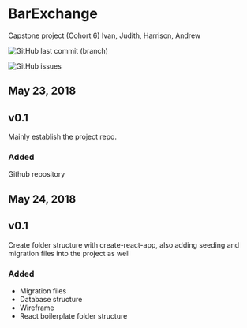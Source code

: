  # BarExchange
 Capstone project (Cohort 6) Ivan, Judith, Harrison, Andrew
 
![GitHub last commit (branch)](https://img.shields.io/github/last-commit/google/skia/infra/config.svg?style=plastic)

![GitHub issues](https://img.shields.io/github/issues-raw/badges/shields.svg)



## May 23, 2018 
## v0.1 
Mainly establish the project repo.

### Added
Github repository

## May 24, 2018 
## v0.1 
Create folder structure with create-react-app, also adding seeding and migration files into the project as well

### Added
- Migration files
- Database structure
- Wireframe
- React boilerplate folder structure

